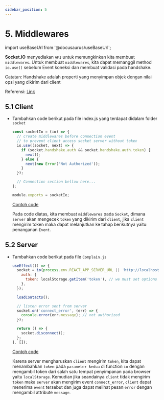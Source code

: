 ```yaml
---
sidebar_position: 5
---
```


# 5. Middlewares

import useBaseUrl from '@docusaurus/useBaseUrl';

**Socket.IO** menyediakan `API` untuk memungkinkan kita membuat `middlewares`. Untuk membuat `middlewares`, kita dapat memanggil method `io.use()` sebelum Event koneksi dan membuat validasi pada handshake.

Catatan: Handshake adalah properti yang menyimpan objek dengan nilai opsi yang dikirim dari client

Referensi: [Link](https://socket.io/docs/v3/middlewares/)

## 5.1 Client

- Tambahkan code berikut pada file index.js yang terdapat didalam folder `socket`

  ```js {4-10} title=server/src/socket/index.js
  const socketIo = (io) => {
    // create middlewares before connection event
    // to prevent client access socket server without token
    io.use((socket, next) => {
      if (socket.handshake.auth && socket.handshake.auth.token) {
        next();
      } else {
        next(new Error('Not Authorized'));
      }
    });

    // Connection section bellow here...
  };

  module.exports = socketIo;
  ```

  <a class="btn-example-code" href="https://github.com/demo-dumbways/ebook-code-results-stage-2-socket-io-backend/blob/master/src/socket/index.js">
  Contoh code
  </a>

  Pada code diatas, kita membuat `middlewares` pada `Socket`, dimana `server` akan mengecek `token` yang dikirim dari `client`, jika `client` mengirim token maka dapat melanjutkan ke tahap berikutnya yaitu penanganan `Event`.

## 5.2 Server

- Tambahkan code berikut pada file `Complain.js`

  ```js {2-6,11-13} title=client/src/pages/Complain.js
  useEffect(() => {
    socket = io(process.env.REACT_APP_SERVER_URL || 'http://localhost:5000', {
      auth: {
        token: localStorage.getItem('token'), // we must set options to get access to socket server
      },
    });

    loadContacts();

    // listen error sent from server
    socket.on('connect_error', (err) => {
      console.error(err.message); // not authorized
    });

    return () => {
      socket.disconnect();
    };
  }, []);
  ```

  <a class="btn-example-code" href="https://github.com/demo-dumbways/ebook-code-results-stage-2-socket-io-frontend/blob/master/src/pages/Complain.js">
  Contoh code
  </a>

  Karena server mengharuskan `client` mengirim `token`, kita dapat menambahkan `token` pada `parameter kedua` di function `io` dengan mengambil token dari salah satu tempat penyimpanan pada browser yaitu `localStorage`. Kemudian jika seandainya `client` tidak mengirim `token` maka `server` akan mengirim event `connect_error`, `client` dapat menerima `event` tersebut dan juga dapat melihat pesan `error` dengan mengambil attribute `message`.
